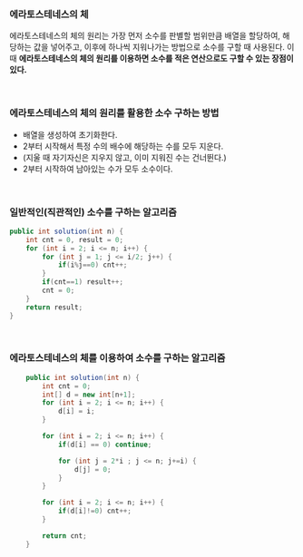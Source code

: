 ### 에라토스테네스의 체
에라토스테네스의 체의 원리는 가장 먼저 소수를 판별할 범위만큼 배열을 할당하여, 해당하는 값을 넣어주고, 이후에 하나씩 지워나가는 방법으로 소수를 구할 때 사용된다. 이때 **에라토스테네스의 체의 원리를 이용하면 소수를 적은 연산으로도 구할 수 있는 장점이 있다.**

<br/>

### 에라토스테네스의 체의 원리를 활용한 소수 구하는 방법
+ 배열을 생성하여 초기화한다.
+ 2부터 시작해서 특정 수의 배수에 해당하는 수를 모두 지운다.
+ (지울 때 자기자신은 지우지 않고, 이미 지워진 수는 건너뛴다.)
+ 2부터 시작하여 남아있는 수가 모두 소수이다.

<br/>

### 일반적인(직관적인) 소수를 구하는 알고리즘
```Java
public int solution(int n) {
    int cnt = 0, result = 0;
    for (int i = 2; i <= n; i++) {
        for (int j = 1; j <= i/2; j++) {
            if(i%j==0) cnt++;
        }
        if(cnt==1) result++;
        cnt = 0;
    }
    return result;
}
```

<br/>

### 에라토스테네스의 체를 이용하여 소수를 구하는 알고리즘
```Java
    public int solution(int n) {
        int cnt = 0;
        int[] d = new int[n+1];
        for (int i = 2; i <= n; i++) {
            d[i] = i;
        }

        for (int i = 2; i <= n; i++) {
            if(d[i] == 0) continue;

            for (int j = 2*i ; j <= n; j+=i) {
                d[j] = 0;
            }
        }

        for (int i = 2; i <= n; i++) {
            if(d[i]!=0) cnt++;
        }

        return cnt;
    }
```
